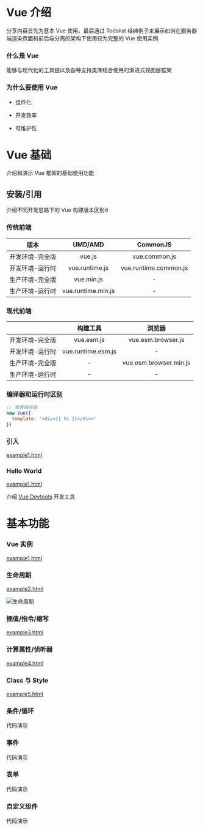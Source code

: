 # Vue 介绍

分享内容首先为基本 Vue 使用，最后通过  Todolist 经典例子来展示如何在服务器端渲染页面和前后端分离的架构下使用较为完整的 Vue 使用实例

### 什么是 Vue

能够与现代化的工具链以及各种支持类库结合使用的渐进式视图层框架

### 为什么要使用 Vue

* 组件化

* 开发效率
* 可维护性



# Vue 基础

介绍和演示 Vue 框架的基础使用功能

## 安装/引用

介绍不同开发思路下的 Vue 构建版本区别d

### 传统前端

<table style="text-align: center;">
	<thead>
  	<tr>
      <th>版本</th>
    	<th>UMD/AMD</th>
      <th>CommonJS</th>
    </tr>
  </thead>
  <tbody>
  	<tr>
      <td>开发环境-完全版</td>
    	<td>vue.js</td>
      <td>vue.common.js</td>
    </tr>
    <tr>
      <td>开发环境-运行时</td>
    	<td>vue.runtime.js</td>
      <td>vue.runtime.common.js</td>
    </tr>
    <tr>
      <td>生产环境-完全版</td>
    	<td>vue.min.js</td>
      <td>-</td>
    </tr>
    <tr>
      <td>生产环境-运行时</td>
    	<td>vue.runtime.min.js</td>
      <td>-</td>
    </tr>
  </tbody>
</table>


### 现代前端

<table style="text-align: center;">
  <thead>
    <tr>
      <th></th>
      <th>构建工具</th>
      <th>浏览器</th>
    </tr>
  </thead>
  <tbdoy>
    <tr>
      <td>开发环境-完全版</td>
    	<td>vue.esm.js</td>
      <td>vue.esm.browser.js</td>
    </tr>
    <tr>
      <td>开发环境-运行时</td>
    	<td>vue.runtime.esm.js</td>
      <td>-</td>
    </tr>
    <tr>
      <td>生产环境-完全版</td>
    	<td>-</td>
      <td>vue.esm.browser.min.js</td>
    </tr>
    <tr>
      <td>生产环境-运行时</td>
    	<td>-</td>
      <td>-</td>
    </tr>
  </tbdoy>
</table>


### 编译器和运行时区别

```javascript
// 需要编译器
new Vue({
  template: '<div>{{ hi }}</div>'
})
```



### 引入

[example1.html](https://github.com/rbackrock/learn-vue-framework/blob/master/frontend/learn-vue/example1.html)



### Hello World

[example1.html](https://github.com/rbackrock/learn-vue-framework/blob/master/frontend/learn-vue/example1.html)

介绍  [Vue Devtools](https://github.com/vuejs/vue-devtools#vue-devtools) 开发工具



# 基本功能

### Vue 实例

[example1.html](https://github.com/rbackrock/learn-vue-framework/blob/master/frontend/learn-vue/example1.html)



### 生命周期

[example2.html](https://github.com/rbackrock/learn-vue-framework/blob/master/frontend/learn-vue/example2.html)

![生命周期](https://cn.vuejs.org/images/lifecycle.png)

### 插值/指令/缩写

[example3.html](https://github.com/rbackrock/learn-vue-framework/blob/master/frontend/learn-vue/example3.html)



### 计算属性/侦听器

[example4.html](https://github.com/rbackrock/learn-vue-framework/blob/master/frontend/learn-vue/example4.html)



### Class 与 Style

[example5.html](https://github.com/rbackrock/learn-vue-framework/blob/master/frontend/learn-vue/example5.html)



### 条件/循环

代码演示



### 事件

代码演示



### 表单

代码演示



### 自定义组件

代码演示

